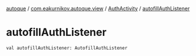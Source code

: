 [autoque](../../index.md) / [com.eakurnikov.autoque.view](../index.md) / [AuthActivity](index.md) / [autofillAuthListener](./autofill-auth-listener.md)

# autofillAuthListener

`val autofillAuthListener: AutofillAuthListener`